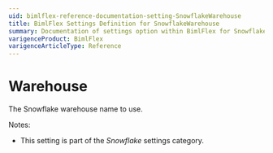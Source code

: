 ```yaml
---
uid: bimlflex-reference-documentation-setting-SnowflakeWarehouse
title: BimlFlex Settings Definition for SnowflakeWarehouse
summary: Documentation of settings option within BimlFlex for SnowflakeWarehouse
varigenceProduct: BimlFlex
varigenceArticleType: Reference
---
```


# Warehouse

The Snowflake warehouse name to use.

Notes:

* This setting is part of the *Snowflake* settings category.

